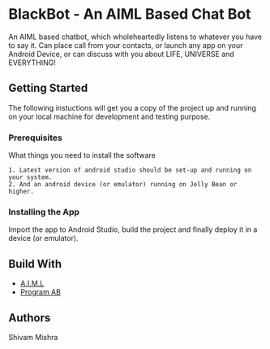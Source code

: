 # BlackBot - An AIML Based Chat Bot
An AIML based chatbot, which wholeheartedly listens to whatever you have to say it. Can place call from your contacts, or launch any app on your Android Device, or can discuss with you about LIFE, UNIVERSE and EVERYTHING!



## Getting Started
The following instuctions will get you a copy of the project up and running on your local machine for development and testing purpose.

### Prerequisites
What things you need to install the software
```
1. Latest version of android studio should be set-up and running on your system.
2. And an android device (or emulator) running on Jelly Bean or higher.
```
### Installing the App
Import the app to Android Studio, build the project and finally deploy it in a device (or emulator).

##  Build With
* [A.I.M.L](https://en.wikipedia.org/wiki/AIML)
* [Program AB](https://code.google.com/archive/p/program-ab/)

## Authors
Shivam Mishra